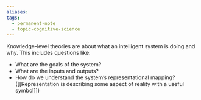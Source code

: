 ```yaml
---
aliases: 
tags:
  - permanent-note
  - topic-cognitive-science
---
```

Knowledge-level theories are about what an intelligent system is doing and why. This includes questions like:
- What are the goals of the system?
- What are the inputs and outputs?
- How do we understand the system’s representational mapping? ([[Representation is describing some aspect of reality with a useful symbol]])